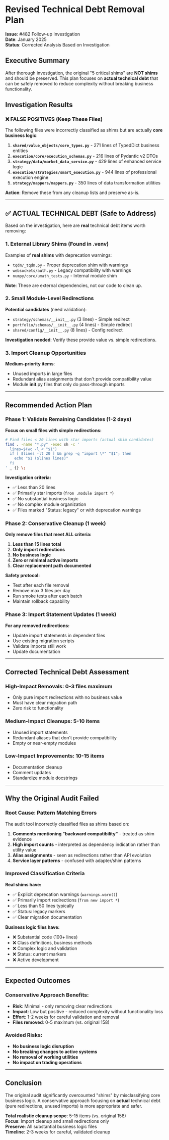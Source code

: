 # Revised Technical Debt Removal Plan

**Issue**: #482 Follow-up Investigation  
**Date**: January 2025  
**Status**: Corrected Analysis Based on Investigation

## Executive Summary

After thorough investigation, the original "5 critical shims" are **NOT shims** and should be preserved. This plan focuses on **actual technical debt** that can be safely removed to reduce complexity without breaking business functionality.

## Investigation Results

### ❌ FALSE POSITIVES (Keep These Files)

The following files were incorrectly classified as shims but are actually **core business logic**:

1. **`shared/value_objects/core_types.py`** - 271 lines of TypedDict business entities
2. **`execution/core/execution_schemas.py`** - 216 lines of Pydantic v2 DTOs  
3. **`strategy/data/market_data_service.py`** - 429 lines of enhanced service logic
4. **`execution/strategies/smart_execution.py`** - 944 lines of professional execution engine
5. **`strategy/mappers/mappers.py`** - 350 lines of data transformation utilities

**Action**: Remove these from any cleanup lists and preserve as-is.

---

## ✅ ACTUAL TECHNICAL DEBT (Safe to Address)

Based on the investigation, here are **real** technical debt items worth removing:

### 1. External Library Shims (Found in .venv)

Examples of **real shims** with deprecation warnings:
- `tqdm/_tqdm.py` - Proper deprecation shim with warnings
- `websockets/auth.py` - Legacy compatibility with warnings  
- `numpy/core/umath_tests.py` - Internal module shim

**Note**: These are external dependencies, not our code to clean up.

### 2. Small Module-Level Redirections

**Potential candidates** (need validation):
- `strategy/schemas/__init__.py` (3 lines) - Simple redirect
- `portfolio/schemas/__init__.py` (4 lines) - Simple redirect  
- `shared/config/__init__.py` (8 lines) - Config redirect

**Investigation needed**: Verify these provide value vs. simple redirections.

### 3. Import Cleanup Opportunities

**Medium-priority items**:
- Unused imports in large files
- Redundant alias assignments that don't provide compatibility value
- Module __init__.py files that only do pass-through imports

---

## Recommended Action Plan

### Phase 1: Validate Remaining Candidates (1-2 days)

**Focus on small files with simple redirections:**

```bash
# Find files < 20 lines with star imports (actual shim candidates)
find . -name "*.py" -exec sh -c '
  lines=$(wc -l < "$1")
  if [ $lines -lt 20 ] && grep -q "import \*" "$1"; then
    echo "$1 ($lines lines)"
  fi
' _ {} \;
```

**Investigation criteria:**
- ✅ Less than 20 lines
- ✅ Primarily star imports (`from .module import *`)
- ✅ No substantial business logic
- ✅ No complex module organization
- ✅ Files marked "Status: legacy" or with deprecation warnings

### Phase 2: Conservative Cleanup (1 week)

**Only remove files that meet ALL criteria:**
1. **Less than 15 lines total**
2. **Only import redirections**
3. **No business logic**
4. **Zero or minimal active imports**
5. **Clear replacement path documented**

**Safety protocol:**
- Test after each file removal
- Remove max 3 files per day
- Run smoke tests after each batch
- Maintain rollback capability

### Phase 3: Import Statement Updates (1 week)

**For any removed redirections:**
- Update import statements in dependent files
- Use existing migration scripts
- Validate imports still work
- Update documentation

---

## Corrected Technical Debt Assessment

### High-Impact Removals: **0-3 files maximum**
- Only pure import redirections with no business value
- Must have clear migration path
- Zero risk to functionality

### Medium-Impact Cleanups: **5-10 items**
- Unused import statements
- Redundant aliases that don't provide compatibility
- Empty or near-empty modules

### Low-Impact Improvements: **10-15 items**
- Documentation cleanup
- Comment updates
- Standardize module docstrings

---

## Why the Original Audit Failed

### Root Cause: Pattern Matching Errors

The audit tool incorrectly classified files as shims based on:

1. **Comments mentioning "backward compatibility"** - treated as shim evidence
2. **High import counts** - interpreted as dependency indication rather than utility value
3. **Alias assignments** - seen as redirections rather than API evolution
4. **Service layer patterns** - confused with adapter/shim patterns

### Improved Classification Criteria

**Real shims have:**
- ✅ Explicit deprecation warnings (`warnings.warn()`)
- ✅ Primarily import redirections (`from new import *`)
- ✅ Less than 50 lines typically
- ✅ Status: legacy markers
- ✅ Clear migration documentation

**Business logic files have:**
- ❌ Substantial code (100+ lines)
- ❌ Class definitions, business methods
- ❌ Complex logic and validation
- ❌ Status: current markers
- ❌ Active development

---

## Expected Outcomes

### Conservative Approach Benefits:
- **Risk**: Minimal - only removing clear redirections
- **Impact**: Low but positive - reduced complexity without functionality loss
- **Effort**: 1-2 weeks for careful validation and removal
- **Files removed**: 0-5 maximum (vs. original 158)

### Avoided Risks:
- **No business logic disruption**
- **No breaking changes to active systems**
- **No removal of working utilities**
- **No impact on trading operations**

---

## Conclusion

The original audit significantly overcounted "shims" by misclassifying core business logic. A conservative approach focusing on **actual** technical debt (pure redirections, unused imports) is more appropriate and safer.

**Total realistic cleanup scope**: 5-15 items (vs. original 158)  
**Focus**: Import cleanup and small redirections only  
**Preserve**: All substantial business logic files  
**Timeline**: 2-3 weeks for careful, validated cleanup